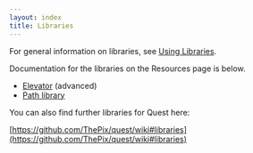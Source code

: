```yaml
---
layout: index
title: Libraries
---
```


For general information on libraries, see [Using Libraries](libraries.html).

Documentation for the libraries on the Resources page is below.

-   [Elevator](libraries/elevator.html) (advanced)
-   [Path library](libraries/path_library.html)

You can also find further libraries for Quest here:

[https://github.com/ThePix/quest/wiki#libraries](https://github.com/ThePix/quest/wiki#libraries)
